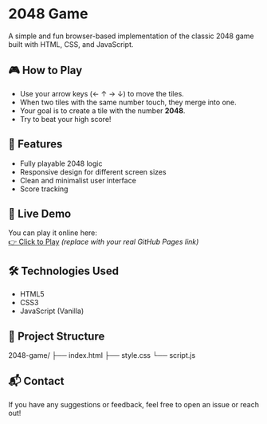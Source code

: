 # 2048 Game

A simple and fun browser-based implementation of the classic 2048 game built with HTML, CSS, and JavaScript.

## 🎮 How to Play

- Use your arrow keys (← ↑ → ↓) to move the tiles.
- When two tiles with the same number touch, they merge into one.
- Your goal is to create a tile with the number **2048**.
- Try to beat your high score!

## 🌟 Features

- Fully playable 2048 logic
- Responsive design for different screen sizes
- Clean and minimalist user interface
- Score tracking

## 🚀 Live Demo

You can play it online here:  
[👉 Click to Play](https://rubiopt.github.io/2048-game/) *(replace with your real GitHub Pages link)*

## 🛠️ Technologies Used

- HTML5
- CSS3
- JavaScript (Vanilla)

## 📂 Project Structure

2048-game/
├── index.html
├── style.css
└── script.js

## 📬 Contact

If you have any suggestions or feedback, feel free to open an issue or reach out!

